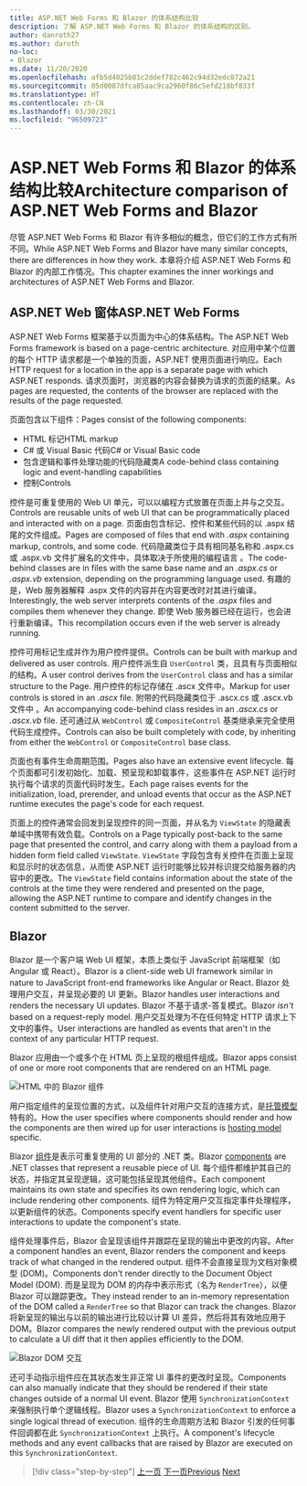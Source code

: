 ```yaml
---
title: ASP.NET Web Forms 和 Blazor 的体系结构比较
description: 了解 ASP.NET Web Forms 和 Blazor 的体系结构的区别。
author: danroth27
ms.author: daroth
no-loc:
- Blazor
ms.date: 11/20/2020
ms.openlocfilehash: afb5d4025b81c2ddef782c462c94d32edc872a21
ms.sourcegitcommit: 05d0087dfca85aac9ca2960f86c5efd218bf833f
ms.translationtype: HT
ms.contentlocale: zh-CN
ms.lasthandoff: 03/30/2021
ms.locfileid: "96509723"
---
```

# <a name="architecture-comparison-of-aspnet-web-forms-and-blazor"></a><span data-ttu-id="74311-103">ASP.NET Web Forms 和 Blazor 的体系结构比较</span><span class="sxs-lookup"><span data-stu-id="74311-103">Architecture comparison of ASP.NET Web Forms and Blazor</span></span>

<span data-ttu-id="74311-104">尽管 ASP.NET Web Forms 和 Blazor 有许多相似的概念，但它们的工作方式有所不同。</span><span class="sxs-lookup"><span data-stu-id="74311-104">While ASP.NET Web Forms and Blazor have many similar concepts, there are differences in how they work.</span></span> <span data-ttu-id="74311-105">本章将介绍 ASP.NET Web Forms 和 Blazor 的内部工作情况。</span><span class="sxs-lookup"><span data-stu-id="74311-105">This chapter examines the inner workings and architectures of ASP.NET Web Forms and Blazor.</span></span>

## <a name="aspnet-web-forms"></a><span data-ttu-id="74311-106">ASP.NET Web 窗体</span><span class="sxs-lookup"><span data-stu-id="74311-106">ASP.NET Web Forms</span></span>

<span data-ttu-id="74311-107">ASP.NET Web Forms 框架基于以页面为中心的体系结构。</span><span class="sxs-lookup"><span data-stu-id="74311-107">The ASP.NET Web Forms framework is based on a page-centric architecture.</span></span> <span data-ttu-id="74311-108">对应用中某个位置的每个 HTTP 请求都是一个单独的页面，ASP.NET 使用页面进行响应。</span><span class="sxs-lookup"><span data-stu-id="74311-108">Each HTTP request for a location in the app is a separate page with which ASP.NET responds.</span></span> <span data-ttu-id="74311-109">请求页面时，浏览器的内容会替换为请求的页面的结果。</span><span class="sxs-lookup"><span data-stu-id="74311-109">As pages are requested, the contents of the browser are replaced with the results of the page requested.</span></span>

<span data-ttu-id="74311-110">页面包含以下组件：</span><span class="sxs-lookup"><span data-stu-id="74311-110">Pages consist of the following components:</span></span>

- <span data-ttu-id="74311-111">HTML 标记</span><span class="sxs-lookup"><span data-stu-id="74311-111">HTML markup</span></span>
- <span data-ttu-id="74311-112">C# 或 Visual Basic 代码</span><span class="sxs-lookup"><span data-stu-id="74311-112">C# or Visual Basic code</span></span>
- <span data-ttu-id="74311-113">包含逻辑和事件处理功能的代码隐藏类</span><span class="sxs-lookup"><span data-stu-id="74311-113">A code-behind class containing logic and event-handling capabilities</span></span>
- <span data-ttu-id="74311-114">控制</span><span class="sxs-lookup"><span data-stu-id="74311-114">Controls</span></span>

<span data-ttu-id="74311-115">控件是可重复使用的 Web UI 单元，可以以编程方式放置在页面上并与之交互。</span><span class="sxs-lookup"><span data-stu-id="74311-115">Controls are reusable units of web UI that can be programmatically placed and interacted with on a page.</span></span> <span data-ttu-id="74311-116">页面由包含标记、控件和某些代码的以 .aspx 结尾的文件组成。</span><span class="sxs-lookup"><span data-stu-id="74311-116">Pages are composed of files that end with *.aspx* containing markup, controls, and some code.</span></span> <span data-ttu-id="74311-117">代码隐藏类位于具有相同基名称和 .aspx.cs 或 .aspx.vb 文件扩展名的文件中，具体取决于所使用的编程语言 。</span><span class="sxs-lookup"><span data-stu-id="74311-117">The code-behind classes are in files with the same base name and an *.aspx.cs* or *.aspx.vb* extension, depending on the programming language used.</span></span> <span data-ttu-id="74311-118">有趣的是，Web 服务器解释 .aspx 文件的内容并在内容更改时对其进行编译。</span><span class="sxs-lookup"><span data-stu-id="74311-118">Interestingly, the web server interprets contents of the *.aspx* files and compiles them whenever they change.</span></span> <span data-ttu-id="74311-119">即使 Web 服务器已经在运行，也会进行重新编译。</span><span class="sxs-lookup"><span data-stu-id="74311-119">This recompilation occurs even if the web server is already running.</span></span>

<span data-ttu-id="74311-120">控件可用标记生成并作为用户控件提供。</span><span class="sxs-lookup"><span data-stu-id="74311-120">Controls can be built with markup and delivered as user controls.</span></span> <span data-ttu-id="74311-121">用户控件派生自 `UserControl` 类，且具有与页面相似的结构。</span><span class="sxs-lookup"><span data-stu-id="74311-121">A user control derives from the `UserControl` class and has a similar structure to the Page.</span></span> <span data-ttu-id="74311-122">用户控件的标记存储在 .ascx 文件中。</span><span class="sxs-lookup"><span data-stu-id="74311-122">Markup for user controls is stored in an *.ascx* file.</span></span> <span data-ttu-id="74311-123">附带的代码隐藏类位于 .ascx.cs 或 .ascx.vb 文件中 。</span><span class="sxs-lookup"><span data-stu-id="74311-123">An accompanying code-behind class resides in an *.ascx.cs* or *.ascx.vb* file.</span></span> <span data-ttu-id="74311-124">还可通过从 `WebControl` 或 `CompositeControl` 基类继承来完全使用代码生成控件。</span><span class="sxs-lookup"><span data-stu-id="74311-124">Controls can also be built completely with code, by inheriting from either the `WebControl` or `CompositeControl` base class.</span></span>

<span data-ttu-id="74311-125">页面也有事件生命周期范围。</span><span class="sxs-lookup"><span data-stu-id="74311-125">Pages also have an extensive event lifecycle.</span></span> <span data-ttu-id="74311-126">每个页面都可引发初始化、加载、预呈现和卸载事件，这些事件在 ASP.NET 运行时执行每个请求的页面代码时发生。</span><span class="sxs-lookup"><span data-stu-id="74311-126">Each page raises events for the initialization, load, prerender, and unload events that occur as the ASP.NET runtime executes the page's code for each request.</span></span>

<span data-ttu-id="74311-127">页面上的控件通常会回发到呈现控件的同一页面，并从名为 `ViewState` 的隐藏表单域中携带有效负载。</span><span class="sxs-lookup"><span data-stu-id="74311-127">Controls on a Page typically post-back to the same page that presented the control, and carry along with them a payload from a hidden form field called `ViewState`.</span></span> <span data-ttu-id="74311-128">`ViewState` 字段包含有关控件在页面上呈现和显示时的状态信息，从而使 ASP.NET 运行时能够比较并标识提交给服务器的内容中的更改。</span><span class="sxs-lookup"><span data-stu-id="74311-128">The `ViewState` field contains information about the state of the controls at the time they were rendered and presented on the page, allowing the ASP.NET runtime to compare and identify changes in the content submitted to the server.</span></span>

## Blazor

<span data-ttu-id="74311-129">Blazor 是一个客户端 Web UI 框架，本质上类似于 JavaScript 前端框架（如 Angular 或 React）。</span><span class="sxs-lookup"><span data-stu-id="74311-129">Blazor is a client-side web UI framework similar in nature to JavaScript front-end frameworks like Angular or React.</span></span> <span data-ttu-id="74311-130">Blazor 处理用户交互，并呈现必要的 UI 更新。</span><span class="sxs-lookup"><span data-stu-id="74311-130">Blazor handles user interactions and renders the necessary UI updates.</span></span> <span data-ttu-id="74311-131">Blazor 不基于请求-答复模式。</span><span class="sxs-lookup"><span data-stu-id="74311-131">Blazor *isn't* based on a request-reply model.</span></span> <span data-ttu-id="74311-132">用户交互处理为不在任何特定 HTTP 请求上下文中的事件。</span><span class="sxs-lookup"><span data-stu-id="74311-132">User interactions are handled as events that aren't in the context of any particular HTTP request.</span></span>

<span data-ttu-id="74311-133">Blazor 应用由一个或多个在 HTML 页上呈现的根组件组成。</span><span class="sxs-lookup"><span data-stu-id="74311-133">Blazor apps consist of one or more root components that are rendered on an HTML page.</span></span>

![HTML 中的 Blazor 组件](./media/architecture-comparison/blazor-components-in-html.png)

<span data-ttu-id="74311-135">用户指定组件的呈现位置的方式，以及组件针对用户交互的连接方式，是[托管模型](hosting-models.md)特有的。</span><span class="sxs-lookup"><span data-stu-id="74311-135">How the user specifies where components should render and how the components are then wired up for user interactions is [hosting model](hosting-models.md) specific.</span></span>

<span data-ttu-id="74311-136">Blazor [组件](components.md)是表示可重复使用的 UI 部分的 .NET 类。</span><span class="sxs-lookup"><span data-stu-id="74311-136">Blazor [components](components.md) are .NET classes that represent a reusable piece of UI.</span></span> <span data-ttu-id="74311-137">每个组件都维护其自己的状态，并指定其呈现逻辑，这可能包括呈现其他组件。</span><span class="sxs-lookup"><span data-stu-id="74311-137">Each component maintains its own state and specifies its own rendering logic, which can include rendering other components.</span></span> <span data-ttu-id="74311-138">组件为特定用户交互指定事件处理程序，以更新组件的状态。</span><span class="sxs-lookup"><span data-stu-id="74311-138">Components specify event handlers for specific user interactions to update the component's state.</span></span>

<span data-ttu-id="74311-139">组件处理事件后，Blazor 会呈现该组件并跟踪在呈现的输出中更改的内容。</span><span class="sxs-lookup"><span data-stu-id="74311-139">After a component handles an event, Blazor renders the component and keeps track of what changed in the rendered output.</span></span> <span data-ttu-id="74311-140">组件不会直接呈现为文档对象模型 (DOM)。</span><span class="sxs-lookup"><span data-stu-id="74311-140">Components don't render directly to the Document Object Model (DOM).</span></span> <span data-ttu-id="74311-141">而是呈现为 DOM 的内存中表示形式（名为 `RenderTree`），以便 Blazor 可以跟踪更改。</span><span class="sxs-lookup"><span data-stu-id="74311-141">They instead render to an in-memory representation of the DOM called a `RenderTree` so that Blazor can track the changes.</span></span> <span data-ttu-id="74311-142">Blazor 将新呈现的输出与以前的输出进行比较以计算 UI 差异，然后将其有效地应用于 DOM。</span><span class="sxs-lookup"><span data-stu-id="74311-142">Blazor compares the newly rendered output with the previous output to calculate a UI diff that it then applies efficiently to the DOM.</span></span>

![Blazor DOM 交互](./media/architecture-comparison/blazor-dom-interaction.png)

<span data-ttu-id="74311-144">还可手动指示组件应在其状态发生非正常 UI 事件的更改时呈现。</span><span class="sxs-lookup"><span data-stu-id="74311-144">Components can also manually indicate that they should be rendered if their state changes outside of a normal UI event.</span></span> <span data-ttu-id="74311-145">Blazor 使用 `SynchronizationContext` 来强制执行单个逻辑线程。</span><span class="sxs-lookup"><span data-stu-id="74311-145">Blazor uses a `SynchronizationContext` to enforce a single logical thread of execution.</span></span> <span data-ttu-id="74311-146">组件的生命周期方法和 Blazor 引发的任何事件回调都在此 `SynchronizationContext` 上执行。</span><span class="sxs-lookup"><span data-stu-id="74311-146">A component's lifecycle methods and any event callbacks that are raised by Blazor are executed on this `SynchronizationContext`.</span></span>

>[!div class="step-by-step"]
><span data-ttu-id="74311-147">[上一页](introduction.md)
>[下一页](hosting-models.md)</span><span class="sxs-lookup"><span data-stu-id="74311-147">[Previous](introduction.md)
[Next](hosting-models.md)</span></span>
